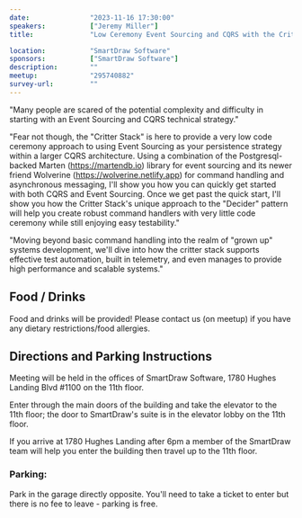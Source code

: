 ```yaml
---
date:               "2023-11-16 17:30:00"
speakers:           ["Jeremy Miller"]
title:              "Low Ceremony Event Sourcing and CQRS with the Critter Stack"

location:           "SmartDraw Software"
sponsors:           ["SmartDraw Software"]
description:        ""
meetup:             "295740882"
survey-url:         ""
---
```


"Many people are scared of the potential complexity and difficulty in starting with an Event Sourcing and CQRS technical strategy."

"Fear not though, the "Critter Stack" is here to provide a very low code ceremony approach to using Event Sourcing as your persistence strategy within a larger CQRS architecture. Using a combination of the Postgresql-backed Marten (https://martendb.io) library for event sourcing and its newer friend Wolverine (https://wolverine.netlify.app) for command handling and asynchronous messaging, I'll show you how you can quickly get started with both CQRS and Event Sourcing. Once we get past the quick start, I'll show you how the Critter Stack's unique approach to the "Decider" pattern will help you create robust command handlers with very little code ceremony while still enjoying easy testability."

"Moving beyond basic command handling into the realm of "grown up" systems development, we'll dive into how the critter stack supports effective test automation, built in telemetry, and even manages to provide high performance and scalable systems."


## Food / Drinks
Food and drinks will be provided! Please contact us (on meetup) if you have any dietary restrictions/food allergies.

## Directions and Parking Instructions

Meeting will be held in the offices of SmartDraw Software, 1780 Hughes Landing Blvd #1100 on the 11th floor.

Enter through the main doors of the building and take the elevator to the 11th floor; the door to SmartDraw's suite is in the elevator lobby on the 11th floor.

If you arrive at 1780 Hughes Landing after 6pm a member of the SmartDraw team will help you enter the building then travel up to the 11th floor.

### Parking:

Park in the garage directly opposite. You'll need to take a ticket to enter but there is no fee to leave - parking is free.